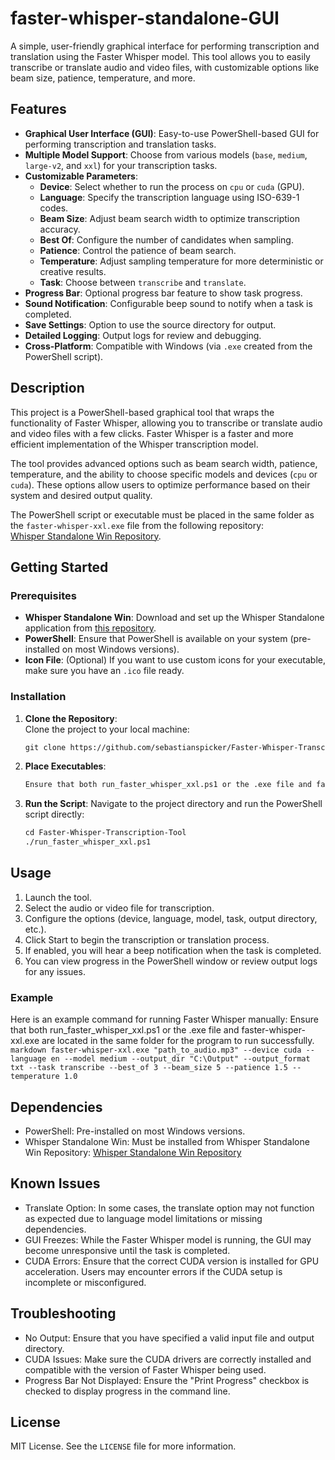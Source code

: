 # faster-whisper-standalone-GUI
A simple, user-friendly graphical interface for performing transcription and translation using the Faster Whisper model. This tool allows you to easily transcribe or translate audio and video files, with customizable options like beam size, patience, temperature, and more.

## Features

- **Graphical User Interface (GUI)**: Easy-to-use PowerShell-based GUI for performing transcription and translation tasks.
- **Multiple Model Support**: Choose from various models (`base`, `medium`, `large-v2`, and `xxl`) for your transcription tasks.
- **Customizable Parameters**:
  - **Device**: Select whether to run the process on `cpu` or `cuda` (GPU).
  - **Language**: Specify the transcription language using ISO-639-1 codes.
  - **Beam Size**: Adjust beam search width to optimize transcription accuracy.
  - **Best Of**: Configure the number of candidates when sampling.
  - **Patience**: Control the patience of beam search.
  - **Temperature**: Adjust sampling temperature for more deterministic or creative results.
  - **Task**: Choose between `transcribe` and `translate`.
- **Progress Bar**: Optional progress bar feature to show task progress.
- **Sound Notification**: Configurable beep sound to notify when a task is completed.
- **Save Settings**: Option to use the source directory for output.
- **Detailed Logging**: Output logs for review and debugging.
- **Cross-Platform**: Compatible with Windows (via `.exe` created from the PowerShell script).

## Description

This project is a PowerShell-based graphical tool that wraps the functionality of Faster Whisper, allowing you to transcribe or translate audio and video files with a few clicks. Faster Whisper is a faster and more efficient implementation of the Whisper transcription model.

The tool provides advanced options such as beam search width, patience, temperature, and the ability to choose specific models and devices (`cpu` or `cuda`). These options allow users to optimize performance based on their system and desired output quality.

The PowerShell script or executable must be placed in the same folder as the `faster-whisper-xxl.exe` file from the following repository:  
[Whisper Standalone Win Repository](https://github.com/Purfview/whisper-standalone-win).

## Getting Started

### Prerequisites

- **Whisper Standalone Win**: Download and set up the Whisper Standalone application from [this repository](https://github.com/Purfview/whisper-standalone-win).
- **PowerShell**: Ensure that PowerShell is available on your system (pre-installed on most Windows versions).
- **Icon File**: (Optional) If you want to use custom icons for your executable, make sure you have an `.ico` file ready.

### Installation

1. **Clone the Repository**:  
   Clone the project to your local machine:
   ```markdown
   git clone https://github.com/sebastianspicker/Faster-Whisper-Transcription-Tool.git
2. **Place Executables**:
   ```markdown
   Ensure that both run_faster_whisper_xxl.ps1 or the .exe file and faster-whisper-xxl.exe are located in the same folder for the program to run successfully.
3. **Run the Script**:
   Navigate to the project directory and run the PowerShell script directly:
   ```markdown
   cd Faster-Whisper-Transcription-Tool
   ./run_faster_whisper_xxl.ps1

## Usage

1. Launch the tool.
2. Select the audio or video file for transcription.
3. Configure the options (device, language, model, task, output directory, etc.).
4. Click Start to begin the transcription or translation process.
5. If enabled, you will hear a beep notification when the task is completed.
6. You can view progress in the PowerShell window or review output logs for any issues.

### Example
Here is an example command for running Faster Whisper manually:
Ensure that both run_faster_whisper_xxl.ps1 or the .exe file and faster-whisper-xxl.exe are located in the same folder for the program to run successfully.
```markdown faster-whisper-xxl.exe "path_to_audio.mp3" --device cuda --language en --model medium --output_dir "C:\Output" --output_format txt --task transcribe --best_of 3 --beam_size 5 --patience 1.5 --temperature 1.0 ```

## Dependencies
- PowerShell: Pre-installed on most Windows versions.
- Whisper Standalone Win: Must be installed from Whisper Standalone Win Repository: [Whisper Standalone Win Repository](https://github.com/Purfview/whisper-standalone-win)

## Known Issues
- Translate Option: In some cases, the translate option may not function as expected due to language model limitations or missing dependencies.
- GUI Freezes: While the Faster Whisper model is running, the GUI may become unresponsive until the task is completed.
- CUDA Errors: Ensure that the correct CUDA version is installed for GPU acceleration. Users may encounter errors if the CUDA setup is incomplete or misconfigured.

## Troubleshooting
- No Output: Ensure that you have specified a valid input file and output directory.
- CUDA Issues: Make sure the CUDA drivers are correctly installed and compatible with the version of Faster Whisper being used.
- Progress Bar Not Displayed: Ensure the "Print Progress" checkbox is checked to display progress in the command line.

## License
MIT License. See the `LICENSE` file for more information.
